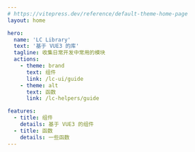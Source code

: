 ```yaml
---
# https://vitepress.dev/reference/default-theme-home-page
layout: home

hero:
  name: 'LC Library'
  text: '基于 VUE3 的库'
  tagline: 收集日常开发中常用的模块
  actions:
    - theme: brand
      text: 组件
      link: /lc-ui/guide
    - theme: alt
      text: 函数
      link: /lc-helpers/guide

features:
  - title: 组件
    details: 基于 VUE3 的组件
  - title: 函数
    details: 一些函数
---
```

